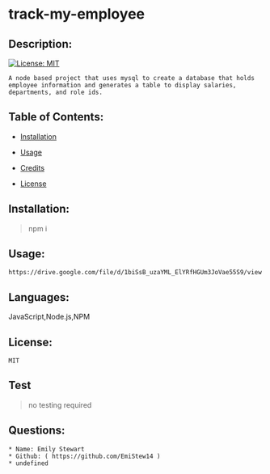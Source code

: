 # track-my-employee

  ## Description:

  [![License: MIT](https://img.shields.io/badge/License-MIT-yellow.svg)](https://opensource.org/licenses/MIT)
  
  
    A node based project that uses mysql to create a database that holds employee information and generates a table to display salaries, departments, and role ids.

  ## Table of Contents:
  
  * [Installation](#Installation)
    
  
  * [Usage](#Usage)
    
  
  * [Credits](#Credits)
    
  
  * [License](#License)
    
  

  ## Installation:
  > npm i

  ## Usage:
    https://drive.google.com/file/d/1biSsB_uzaYML_ElYRfHGUm3JoVae55S9/view

  ## Languages:
  JavaScript,Node.js,NPM
  
  ## License:
    MIT

  ## Test
  > no testing required

  ## Questions: 
    * Name: Emily Stewart
    * Github: ( https://github.com/EmiStew14 )
    * undefined

  